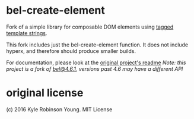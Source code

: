 # bel-create-element

Fork of a simple library for composable DOM elements using [tagged template strings](https://developer.mozilla.org/en-US/docs/Web/JavaScript/Reference/Template_literals).

This fork includes just the bel-create-element function. It does not include
hyperx, and therefore should produce smaller builds.

For documentation, please look at the [original project's readme](https://github.com/shama/bel/)
_Note: this project is a fork of bel@4.6.1, versions past 4.6 may have a different API_

# original license
(c) 2016 Kyle Robinson Young. MIT License
